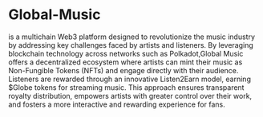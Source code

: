 # Global-Music

is a multichain Web3 platform designed to revolutionize the music industry by addressing key challenges faced by artists and listeners. By leveraging blockchain technology across networks such as Polkadot,Global Music offers a decentralized ecosystem where artists can mint their music as Non-Fungible Tokens (NFTs) and engage directly with their audience. Listeners are rewarded through an innovative Listen2Earn model, earning $Globe tokens for streaming music. This approach ensures transparent royalty distribution, empowers artists with greater control over their work, and fosters a more interactive and rewarding experience for fans.
